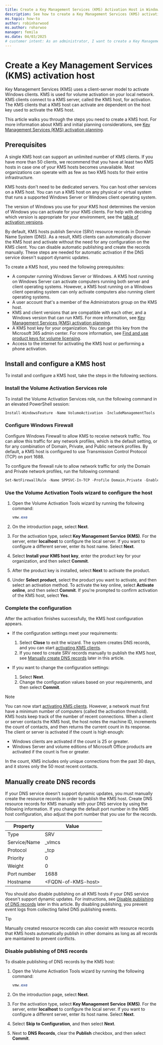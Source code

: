 ```yaml
---
title: Create a Key Management Services (KMS) Activation Host in Windows Server
description: See how to create a Key Management Services (KMS) activation host that you can use for volume activation on Windows Server and Windows KMS clients.
ms.topic: how-to
author: robinharwood
ms.author: roharwoo
manager: femila
ms.date: 04/03/2025
# customer intent: As an administrator, I want to create a Key Management Services (KMS) host so that I can take advantage of automatic and centralized activation for volume-licensed products in my network.
---
```


# Create a Key Management Services (KMS) activation host

Key Management Services (KMS) uses a client-server model to activate Windows clients. KMS is used for volume activation on your local network. KMS clients connect to a KMS server, called the KMS host, for activation. The KMS clients that a KMS host can activate are dependent on the host key used to activate the KMS host.

This article walks you through the steps you need to create a KMS host. For more information about KMS and initial planning considerations, see [Key Management Services (KMS) activation planning](kms-activation-planning.md).

## Prerequisites

A single KMS host can support an unlimited number of KMS clients. If you have more than 50 clients, we recommend that you have at least two KMS hosts in case one of your KMS hosts becomes unavailable. Most organizations can operate with as few as two KMS hosts for their entire infrastructure.

KMS hosts don't need to be dedicated servers. You can host other services on a KMS host. You can run a KMS host on any physical or virtual system that runs a supported Windows Server or Windows client operating system.

The version of Windows you use for your KMS host determines the version of Windows you can activate for your KMS clients. For help with deciding which version is appropriate for your environment, see the [table of activation versions](kms-activation-planning.md#activation-versions).

By default, KMS hosts publish Service (SRV) resource records in Domain Name System (DNS). As a result, KMS clients can automatically discover the KMS host and activate without the need for any configuration on the KMS client. You can disable automatic publishing and create the records manually. These steps are needed for automatic activation if the DNS service doesn't support dynamic updates.

To create a KMS host, you need the following prerequisites:

- A computer running Windows Server or Windows. A KMS host running on Windows Server can activate computers running both server and client operating systems. However, a KMS host running on a Windows client operating system can only activate computers also running client operating systems.
- A user account that's a member of the Administrators group on the KMS host.
- KMS and client versions that are compatible with each other, and a Windows version that can run KMS. For more information, see [Key Management Services (KMS) activation planning](kms-activation-planning.md?tabs=server25).
- A KMS host key for your organization. You can get this key from the Microsoft 365 admin center. For more information, see [Find and use product keys for volume licensing](/microsoft-365/commerce/licenses/product-keys-for-vl).
- Access to the internet for activating the KMS host or performing a phone activation.

## Install and configure a KMS host

To install and configure a KMS host, take the steps in the following sections.

### Install the Volume Activation Services role

To install the Volume Activation Services role, run the following command in an elevated PowerShell session:

```PowerShell
Install-WindowsFeature -Name VolumeActivation -IncludeManagementTools
```

### Configure Windows Firewall

Configure Windows Firewall to allow KMS to receive network traffic. You can allow this traffic for any network profiles, which is the default setting, or for any combination of Domain, Private, and Public network profiles. By default, a KMS host is configured to use Transmission Control Protocol (TCP) on port 1688.

To configure the firewall rule to allow network traffic for only the Domain and Private network profiles, run the following command:

```PowerShell
Set-NetFirewallRule -Name SPPSVC-In-TCP -Profile Domain,Private -Enabled True
```

### Use the Volume Activation Tools wizard to configure the host

1. Open the Volume Activation Tools wizard by running the following command:

   ```PowerShell
   vmw.exe
   ```

1. On the introduction page, select **Next**.

1. For the activation type, select **Key Management Service (KMS)**. For the server, enter **localhost** to configure the local server. If you want to configure a different server, enter its host name. Select **Next**.

1. Select **Install your KMS host key**, enter the product key for your organization, and then select **Commit**.

1. After the product key is installed, select **Next** to activate the product.

1. Under **Select product**, select the product you want to activate, and then select an activation method. To activate the key online, select **Activate online**, and then select **Commit**. If you're prompted to confirm activation of the KMS host, select **Yes**.

### Complete the configuration

After the activation finishes successfully, the KMS host configuration appears.

- If the configuration settings meet your requirements:
  1. Select **Close** to exit the wizard. The system creates DNS records, and you can start [activating KMS clients](kms-client-activation-keys.md).
  1. If you need to create SRV records manually to publish the KMS host, see [Manually create DNS records](#manually-create-dns-records) later in this article.

- If you want to change the configuration settings:
  1. Select **Next**.
  1. Change the configuration values based on your requirements, and then select **Commit**.

> [!NOTE]
> You can now start [activating KMS clients](kms-client-activation-keys.md). However, a network must first have a minimum number of computers (called the activation threshold). KMS hosts keep track of the number of recent connections. When a client or server contacts the KMS host, the host notes the machine ID, increments the count of contacts, and then returns the current count in its response. The client or server is activated if the count is high enough:
>
> - Windows clients are activated if the count is 25 or greater.
> - Windows Server and volume editions of Microsoft Office products are activated if the count is five or greater.
>
> In the count, KMS includes only unique connections from the past 30 days, and it stores only the 50 most recent contacts.

## Manually create DNS records

If your DNS service doesn't support dynamic updates, you must manually create the resource records in order to publish the KMS host. Create DNS resource records for KMS manually with your DNS service by using the following information. If you change the default port number in the KMS host configuration, also adjust the port number that you use for the records.

| Property | Value |
|--|--|
| Type | SRV |
| Service/Name | _vlmcs |
| Protocol | _tcp |
| Priority | 0 |
| Weight | 0 |
| Port number | 1688 |
| Hostname | \<FQDN-of-KMS-host\> |

You should also disable publishing on all KMS hosts if your DNS service doesn't support dynamic updates. For instructions, see [Disable publishing of DNS records](#disable-publishing-of-dns-records) later in this article. By disabling publishing, you prevent event logs from collecting failed DNS publishing events.

> [!TIP]
> Manually created resource records can also coexist with resource records that KMS hosts automatically publish in other domains as long as all records are maintained to prevent conflicts.

### Disable publishing of DNS records

To disable publishing of DNS records by the KMS host:

1. Open the Volume Activation Tools wizard by running the following command:

   ```PowerShell
   vmw.exe
   ```

1. On the introduction page, select **Next**.

1. For the activation type, select **Key Management Service (KMS)**. For the server, enter **localhost** to configure the local server. If you want to configure a different server, enter its host name. Select **Next**.

1. Select **Skip to Configuration**, and then select **Next**.

1. Next to **DNS Records**, clear the **Publish** checkbox, and then select **Commit**.
